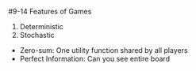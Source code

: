 #9-14
Features of Games
1. Deterministic
2. Stochastic

* Zero-sum: One utility function shared by all players
* Perfect Information: Can you see entire board 
